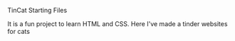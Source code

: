 TinCat Starting Files

It is a fun project to learn HTML and CSS. Here I've made a tinder websites for cats
